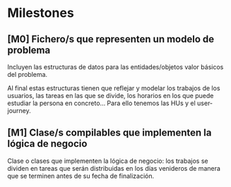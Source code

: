 # Milestones
## [M0] Fichero/s que representen un modelo de problema
Incluyen las estructuras de datos para las entidades/objetos valor básicos del problema.

Al final estas estructuras tienen que reflejar y modelar los trabajos de los usuarios, las tareas en las que se divide, los horarios en los que puede estudiar la persona en concreto... Para ello tenemos las HUs y el user-journey.

## [M1] Clase/s compilables que implementen la lógica de negocio
Clase o clases que implementen la lógica de negocio: los trabajos se dividen en tareas que serán distribuidas en los días venideros de manera que se terminen antes de su fecha de finalización.
